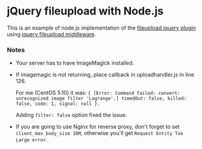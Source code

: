 # jQuery fileupload with Node.js

This is an example of node.js implementation of the [fileupload jquery plugin](http://blueimp.github.io/jQuery-File-Upload/) using [jquery fileupload middleware](https://github.com/aguidrevitch/jquery-file-upload-middleware).


### Notes

* Your server has to have ImageMagick installed.
* If imagemagic is not returning, place callback in uploadhandler.js in line 126. 

  For me (CentOS 5.10) it was: `{ [Error: Command failed: convert: unrecognized image filter 'Lagrange'.] timedOut: false, killed: false, code: 1, signal: null }.`

  Adding `filter: false` option fixed the issue.

* If you are going to use Nginx for reverse proxy, don't forget to set `client_max_body_size 10M`, otherwise you'll get `Request Entity Too Large error`.